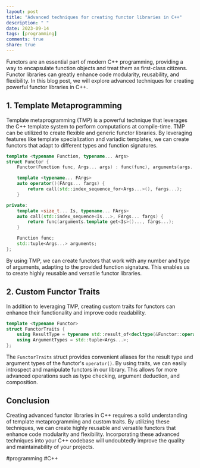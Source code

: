 ```yaml
---
layout: post
title: "Advanced techniques for creating functor libraries in C++"
description: " "
date: 2023-09-14
tags: [programming]
comments: true
share: true
---
```


Functors are an essential part of modern C++ programming, providing a way to encapsulate function objects and treat them as first-class citizens. Functor libraries can greatly enhance code modularity, reusability, and flexibility. In this blog post, we will explore advanced techniques for creating powerful functor libraries in C++. 

## 1. Template Metaprogramming

Template metaprogramming (TMP) is a powerful technique that leverages the C++ template system to perform computations at compile-time. TMP can be utilized to create flexible and generic functor libraries. By leveraging features like template specialization and variadic templates, we can create functors that adapt to different types and function signatures. 

```cpp
template <typename Function, typename... Args>
struct Functor {
    Functor(Function func, Args... args) : func(func), arguments(args...) {}

    template <typename... FArgs>
    auto operator()(FArgs... fargs) {
        return call(std::index_sequence_for<Args...>(), fargs...);
    }

private:
    template <size_t... Is, typename... FArgs>
    auto call(std::index_sequence<Is...>, FArgs... fargs) {
        return func(arguments.template get<Is>()..., fargs...);
    }

    Function func;
    std::tuple<Args...> arguments;
};
```

By using TMP, we can create functors that work with any number and type of arguments, adapting to the provided function signature. This enables us to create highly reusable and versatile functor libraries.

## 2. Custom Functor Traits

In addition to leveraging TMP, creating custom traits for functors can enhance their functionality and improve code readability. 
```cpp
template <typename Functor>
struct FunctorTraits {
    using ResultType = typename std::result_of<decltype(&Functor::operator())(Functor, Args...)>::type;
    using ArgumentTypes = std::tuple<Args...>;
};
```

The `FunctorTraits` struct provides convenient aliases for the result type and argument types of the functor's `operator()`. By using traits, we can easily introspect and manipulate functors in our library. This allows for more advanced operations such as type checking, argument deduction, and composition.

## Conclusion

Creating advanced functor libraries in C++ requires a solid understanding of template metaprogramming and custom traits. By utilizing these techniques, we can create highly reusable and versatile functors that enhance code modularity and flexibility. Incorporating these advanced techniques into your C++ codebase will undoubtedly improve the quality and maintainability of your projects.

#programming #C++